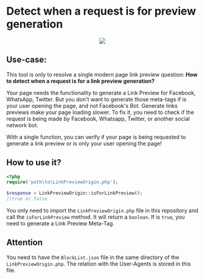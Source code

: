 # Detect when a request is for preview generation

<p align="center">
  <img src="https://raw.githubusercontent.com/brunoinds/link-preview-origin/main/LinkPreviewOrigin.png"/>
</p>

## Use-case:
This tool is only to resolve a single modern page link preview question: **How to detect when a request is for a link preview generation?**

Your page needs the functionality to generate a Link Preview for Facebook, WhatsApp, Twitter. But you don't want to generate those meta-tags if is your user opening the page, and not Facebook's Bot. Generate links previews make your page loading slower. 
To fix it, you need to check if the request is being made by Facebook, Whatsapp, Twitter, or another social network bot.

With a single function, you can verify if your page is being requested to generate a link preview or is only your user opening the page!

## How to use it?

```php
<?php 
require('path\to\LinkPreviewOrigin.php');

$response = LinkPreviewOrigin::isForLinkPreview();
//true or false

```
You only need to import the `LinkPreviewOrigin.php` file in this repository and call the `isForLinkPreview` method. It will return a `boolean`. If is `true`, you need to generate a Link Preview Meta-Tag.

## Attention
You need to have the `BlockList.json` file in the same directory of the `LinkPreviewOrigin.php`. The relation with the User-Agents is stored in this file.
